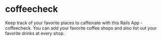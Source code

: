 # coffeecheck

Keep track of your favorite places to caffeinate with this Rails App - coffeecheck. You can add your favorite coffee shops and also list out your favorite drinks at every shop.

